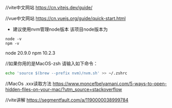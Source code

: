 //vite中文网站
https://cn.vitejs.dev/guide/

//vue中文网站
https://cn.vuejs.org/guide/quick-start.html

- 建议使用nvm管理node版本
该项目node版本为
``` shell
node -v
npm -v
```
node  20.9.0
npm   10.2.3

//如果你用的是MacOS-zsh
请输入如下命令：
``` bash
echo 'source $(brew --prefix nvm)/nvm.sh' >> ~/.zshrc
```

//MacOs .xxx读取方法
https://www.moncefbelyamani.com/5-ways-to-open-hidden-files-on-your-mac/?utm_source=stackoverflow


//vite讲解
https://segmentfault.com/a/1190000038999784